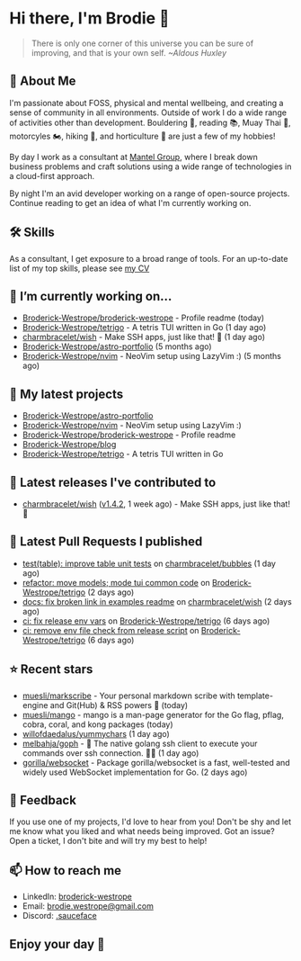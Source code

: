 # Hi there, I'm Brodie 👋

> There is only one corner of this universe you can be sure of improving, and that is your own self. *~Aldous Huxley*

## 🚀 About Me

I'm passionate about FOSS, physical and mental wellbeing, and creating a sense of community in all environments. Outside of work I do a wide range of activities other than development. Bouldering 🧗, reading 📚, Muay Thai 🥋, motorcyles 🏍️, hiking 🥾, and horticulture 🌵 are just a few of my hobbies! 

By day I work as a consultant at [Mantel Group](https://mantelgroup.com.au/), where I break down business problems and craft solutions using a wide range of technologies in a cloud-first approach.

By night I'm an avid developer working on a range of open-source projects. Continue reading to get an idea of what I'm currently working on.

## 🛠 Skills
As a consultant, I get exposure to a broad range of tools. For an up-to-date list of my top skills, please see [my CV](./CV/cv.pdf)

## 🔭 I’m currently working on...

- [Broderick-Westrope/broderick-westrope](https://github.com/Broderick-Westrope/broderick-westrope) - Profile readme (today)
- [Broderick-Westrope/tetrigo](https://github.com/Broderick-Westrope/tetrigo) - A tetris TUI written in Go (1 day ago)
- [charmbracelet/wish](https://github.com/charmbracelet/wish) - Make SSH apps, just like that! 💫 (1 day ago)
- [Broderick-Westrope/astro-portfolio](https://github.com/Broderick-Westrope/astro-portfolio) (5 months ago)
- [Broderick-Westrope/nvim](https://github.com/Broderick-Westrope/nvim) - NeoVim setup using LazyVim :) (5 months ago)

## 🌱 My latest projects

- [Broderick-Westrope/astro-portfolio](https://github.com/Broderick-Westrope/astro-portfolio)
- [Broderick-Westrope/nvim](https://github.com/Broderick-Westrope/nvim) - NeoVim setup using LazyVim :)
- [Broderick-Westrope/broderick-westrope](https://github.com/Broderick-Westrope/broderick-westrope) - Profile readme
- [Broderick-Westrope/blog](https://github.com/Broderick-Westrope/blog)
- [Broderick-Westrope/tetrigo](https://github.com/Broderick-Westrope/tetrigo) - A tetris TUI written in Go

## 🚀 Latest releases I've contributed to

- [charmbracelet/wish](https://github.com/charmbracelet/wish) ([v1.4.2](https://github.com/charmbracelet/wish/releases/tag/v1.4.2), 1 week ago) - Make SSH apps, just like that! 💫

## 🔨 Latest Pull Requests I published

- [test(table): improve table unit tests](https://github.com/charmbracelet/bubbles/pull/601) on [charmbracelet/bubbles](https://github.com/charmbracelet/bubbles) (1 day ago)
- [refactor: move models; mode tui common code](https://github.com/Broderick-Westrope/tetrigo/pull/18) on [Broderick-Westrope/tetrigo](https://github.com/Broderick-Westrope/tetrigo) (2 days ago)
- [docs: fix broken link in examples readme](https://github.com/charmbracelet/wish/pull/323) on [charmbracelet/wish](https://github.com/charmbracelet/wish) (2 days ago)
- [ci: fix release env vars](https://github.com/Broderick-Westrope/tetrigo/pull/17) on [Broderick-Westrope/tetrigo](https://github.com/Broderick-Westrope/tetrigo) (6 days ago)
- [ci: remove env file check from release script](https://github.com/Broderick-Westrope/tetrigo/pull/16) on [Broderick-Westrope/tetrigo](https://github.com/Broderick-Westrope/tetrigo) (6 days ago)

## ⭐ Recent stars

- [muesli/markscribe](https://github.com/muesli/markscribe) - Your personal markdown scribe with template-engine and Git(Hub) &amp; RSS powers 📜 (today)
- [muesli/mango](https://github.com/muesli/mango) - mango is a man-page generator for the Go flag, pflag, cobra, coral, and kong packages (today)
- [willofdaedalus/yummychars](https://github.com/willofdaedalus/yummychars) (1 day ago)
- [melbahja/goph](https://github.com/melbahja/goph) - 🤘 The native golang ssh client to execute your commands over ssh connection. 🚀🚀 (1 day ago)
- [gorilla/websocket](https://github.com/gorilla/websocket) - Package gorilla/websocket is a fast, well-tested and widely used WebSocket implementation for Go. (2 days ago)

## 💬 Feedback

If you use one of my projects, I'd love to hear from you! Don't be shy and let me know what you liked and what needs being improved. Got an issue? Open a ticket, I don't bite and will try my best to help!

## 📫 How to reach me
- LinkedIn: [broderick-westrope](https://www.linkedin.com/in/broderick-westrope/)
- Email: [brodie.westrope@gmail.com](mailto:brodie.westrope@gmail.com)
- Discord: [.sauceface](https://discordapp.com/users/.sauceface/)

## Enjoy your day 🤙
